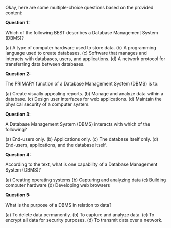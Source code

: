 Okay, here are some multiple-choice questions based on the provided content:

**Question 1:**

Which of the following BEST describes a Database Management System (DBMS)?

(a)  A type of computer hardware used to store data.
(b)  A programming language used to create databases.
(c)  Software that manages and interacts with databases, users, and applications.
(d)  A network protocol for transferring data between databases.

**Question 2:**

The PRIMARY function of a Database Management System (DBMS) is to:

(a)  Create visually appealing reports.
(b)  Manage and analyze data within a database.
(c)  Design user interfaces for web applications.
(d)  Maintain the physical security of a computer system.

**Question 3:**

A Database Management System (DBMS) interacts with which of the following?

(a)  End-users only.
(b)  Applications only.
(c)  The database itself only.
(d)  End-users, applications, and the database itself.

**Question 4:**

According to the text, what is one capability of a Database Management System (DBMS)?

(a) Creating operating systems
(b) Capturing and analyzing data
(c) Building computer hardware
(d) Developing web browsers

**Question 5:**

What is the purpose of a DBMS in relation to data?

(a) To delete data permanently.
(b) To capture and analyze data.
(c) To encrypt all data for security purposes.
(d) To transmit data over a network.
